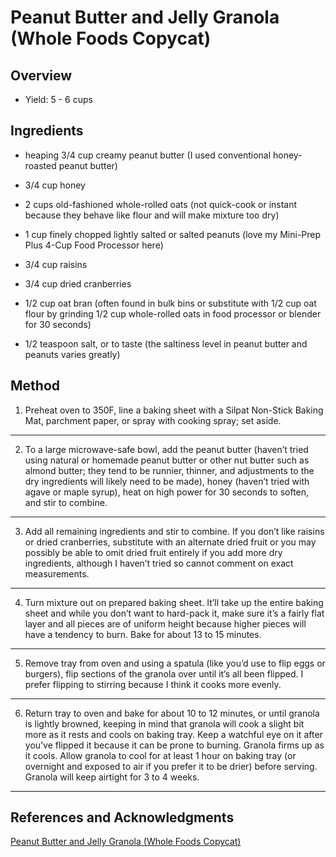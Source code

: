 # Peanut Butter and Jelly Granola (Whole Foods Copycat)

## Overview

- Yield: 5 - 6 cups

## Ingredients

- heaping 3/4 cup creamy peanut butter (I used conventional honey-roasted peanut butter)

- 3/4 cup honey

- 2 cups old-fashioned whole-rolled oats (not quick-cook or instant because they behave like flour and will make mixture too dry)

- 1 cup finely chopped lightly salted or salted peanuts (love my  Mini-Prep Plus 4-Cup Food Processor here)

- 3/4 cup raisins

- 3/4 cup dried cranberries

- 1/2 cup oat bran (often found in bulk bins or substitute with 1/2 cup oat flour by grinding 1/2 cup whole-rolled oats in food processor or blender for 30 seconds)

- 1/2 teaspoon salt, or to taste (the saltiness level in peanut butter and peanuts varies greatly)

## Method

1. Preheat oven to 350F, line a baking sheet with a  Silpat Non-Stick Baking Mat, parchment paper, or spray with cooking spray; set aside.
---

2. To a large microwave-safe bowl, add the peanut butter (haven’t tried using natural or homemade peanut butter or other nut butter such as almond butter; they tend to be runnier, thinner, and adjustments to the dry ingredients will likely need to be made), honey (haven’t tried with agave or maple syrup), heat on high power for 30 seconds to soften, and stir to combine.
---

3. Add all remaining ingredients and stir to combine. If you don’t like raisins or dried cranberries, substitute with an alternate dried fruit or you may possibly be able to omit dried fruit entirely if you add more dry ingredients, although I haven’t tried so cannot comment on exact measurements.
---

4. Turn mixture out on prepared baking sheet. It’ll take up the entire baking sheet and while you don’t want to hard-pack it, make sure it’s a fairly flat layer and all pieces are of uniform height because higher pieces will have a tendency to burn. Bake for about 13 to 15 minutes.
---

5. Remove tray from oven and using a spatula (like you’d use to flip eggs or burgers), flip sections of the granola over until it’s all been flipped. I prefer flipping to stirring because I think it cooks more evenly.
---

6. Return tray to oven and bake for about 10 to 12 minutes, or until granola is lightly browned, keeping in mind that granola will cook a slight bit more as it rests and cools on baking tray. Keep a watchful eye on it after you’ve flipped it because it can be prone to burning. Granola firms up as it cools. Allow granola to cool for at least 1 hour on baking tray (or overnight and exposed to air if you prefer it to be drier) before serving. Granola will keep airtight for 3 to 4 weeks.
---

## References and Acknowledgments

[Peanut Butter and Jelly Granola (Whole Foods Copycat)](https://www.averiecooks.com/peanut-butter-jelly-granola-whole-foods-copycat/)
